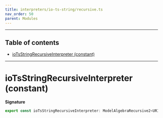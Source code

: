```yaml
---
title: interpreters/io-ts-string/recursive.ts
nav_order: 50
parent: Modules
---
```


---

<h2 class="text-delta">Table of contents</h2>

- [ioTsStringRecursiveInterpreter (constant)](#iotsstringrecursiveinterpreter-constant)

---

# ioTsStringRecursiveInterpreter (constant)

**Signature**

```ts
export const ioTsStringRecursiveInterpreter: ModelAlgebraRecursive2<URI> = ...
```
